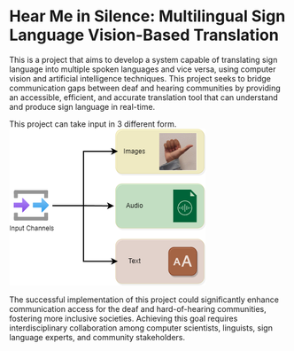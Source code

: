 # Hear Me in Silence: Multilingual Sign Language Vision-Based Translation

This is a project that aims to develop a system capable of translating sign language into multiple spoken languages and vice versa, using computer vision and artificial intelligence techniques. This project seeks to bridge communication gaps between deaf and hearing communities by providing an accessible, efficient, and accurate translation tool that can understand and produce sign language in real-time.

This project can take input in 3 different form. ![Alt text](Readme_Images/Channels.drawio.png)

The successful implementation of this project could significantly enhance communication access for the deaf and hard-of-hearing communities, fostering more inclusive societies. Achieving this goal requires interdisciplinary collaboration among computer scientists, linguists, sign language experts, and community stakeholders.
